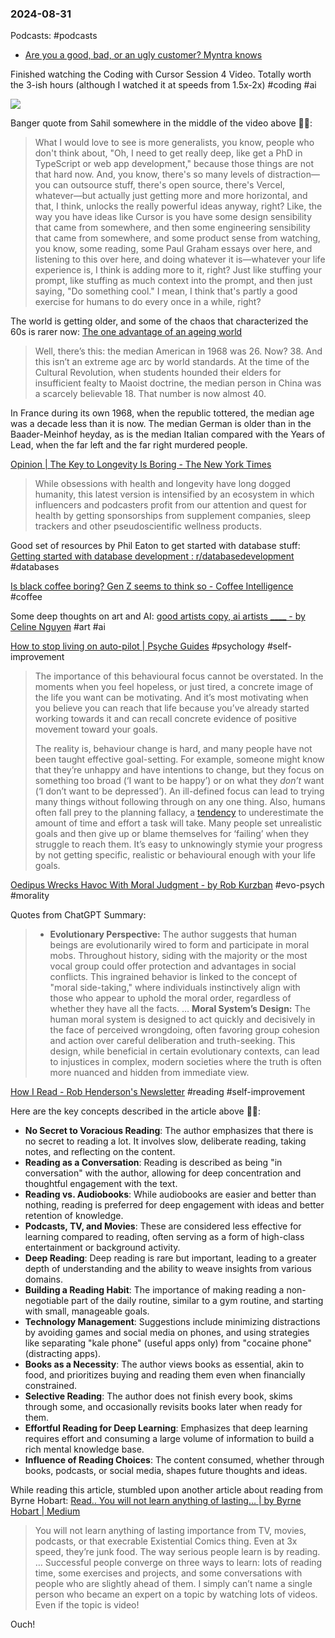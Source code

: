 ### 2024-08-31
Podcasts: #podcasts 
* [Are you a good, bad, or an ugly customer? Myntra knows](https://lnns.co/Sfa8-QO9JsH)

Finished watching the Coding with Cursor Session 4 Video. Totally worth the 3-ish hours (although I watched it at speeds from 1.5x-2x) #coding #ai 

![](https://www.youtube.com/watch?v=42zmF9ARSWM)

Banger quote from Sahil somewhere in the middle of the video above ☝🏽:

> What I would love to see is more generalists, you know, people who don't think about, "Oh, I need to get really deep, like get a PhD in TypeScript or web app development," because those things are not that hard now. And, you know, there's so many levels of distraction—you can outsource stuff, there's open source, there's Vercel, whatever—but actually just getting more and more horizontal, and that, I think, unlocks the really powerful ideas anyway, right? Like, the way you have ideas like Cursor is you have some design sensibility that came from somewhere, and then some engineering sensibility that came from somewhere, and some product sense from watching, you know, some reading, some Paul Graham essays over here, and listening to this over here, and doing whatever it is—whatever your life experience is, I think is adding more to it, right? Just like stuffing your prompt, like stuffing as much context into the prompt, and then just saying, "Do something cool." I mean, I think that's partly a good exercise for humans to do every once in a while, right?

The world is getting older, and some of the chaos that characterized the 60s is rarer now: [The one advantage of an ageing world](https://www.ft.com/content/35fe7db0-7c1c-4d47-8a0b-1f2ce72e5940)


> Well, there’s this: the median American in 1968 was 26. Now? 38. And this isn’t an extreme age arc by world standards. At the time of the Cultural Revolution, when students hounded their elders for insufficient fealty to Maoist doctrine, the median person in China was a scarcely believable 18. That number is now almost 40. 
> 
 In France during its own 1968, when the republic tottered, the median age was a decade less than it is now. The median German is older than in the Baader-Meinhof heyday, as is the median Italian compared with the Years of Lead, when the far left and the far right murdered people.


[Opinion | The Key to Longevity Is Boring - The New York Times](https://www.nytimes.com/2024/07/11/opinion/longevity-live-longer.html)

> While obsessions with health and longevity have long dogged humanity, this latest version is intensified by an ecosystem in which influencers and podcasters profit from our attention and quest for health by getting sponsorships from supplement companies, sleep trackers and other pseudoscientific wellness products.

Good set of resources by Phil Eaton to get started with database stuff: [Getting started with database development : r/databasedevelopment](https://www.reddit.com/r/databasedevelopment/comments/unj8d1/getting_started_with_database_development/) #databases 

[Is black coffee boring? Gen Z seems to think so - Coffee Intelligence](https://intelligence.coffee/2024/08/gen-z-thinks-black-coffee-is-boring/) #coffee

Some deep thoughts on art and AI: [good artists copy, ai artists \_\_\_\_ - by Celine Nguyen](https://www.personalcanon.com/p/good-artists-copy-ai-artists-____) #art #ai

[How to stop living on auto-pilot | Psyche Guides](https://psyche.co/guides/how-to-stop-living-on-auto-pilot-by-picking-goals-that-matter) #psychology #self-improvement 

> The importance of this behavioural focus cannot be overstated. In the moments when you feel hopeless, or just tired, a concrete image of the life you want can be motivating. And it’s most motivating when you believe you can reach that life because you’ve already started working towards it and can recall concrete evidence of positive movement toward your goals.
>
> The reality is, behaviour change is hard, and many people have not been taught effective goal-setting. For example, someone might know that they’re unhappy and have intentions to change, but they focus on something too broad (‘I want to be happy’) or on what they _don’t_ want (‘I don’t want to be depressed’). An ill-defined focus can lead to trying many things without following through on any one thing. Also, humans often fall prey to the planning fallacy, a [tendency](https://www.sciencedirect.com/science/article/abs/pii/S0065260110430014) to underestimate the amount of time and effort a task will take. Many people set unrealistic goals and then give up or blame themselves for ‘failing’ when they struggle to reach them. It’s easy to unknowingly stymie your progress by not getting specific, realistic or behavioural enough with your life goals.

[Oedipus Wrecks Havoc With Moral Judgment - by Rob Kurzban](https://thelivingfossils.substack.com/p/oedipus-wrecks-havok-with-moral-judgment) #evo-psych #morality

Quotes from ChatGPT Summary:
> - **Evolutionary Perspective:** The author suggests that human beings are evolutionarily wired to form and participate in moral mobs. Throughout history, siding with the majority or the most vocal group could offer protection and advantages in social conflicts. This ingrained behavior is linked to the concept of "moral side-taking," where individuals instinctively align with those who appear to uphold the moral order, regardless of whether they have all the facts.
>   …
>   **Moral System’s Design:** The human moral system is designed to act quickly and decisively in the face of perceived wrongdoing, often favoring group cohesion and action over careful deliberation and truth-seeking. This design, while beneficial in certain evolutionary contexts, can lead to injustices in complex, modern societies where the truth is often more nuanced and hidden from immediate view.

[How I Read - Rob Henderson's Newsletter](https://www.robkhenderson.com/p/how-i-read) #reading #self-improvement 

Here are the key concepts described in the article above ☝🏽:
- **No Secret to Voracious Reading**: The author emphasizes that there is no secret to reading a lot. It involves slow, deliberate reading, taking notes, and reflecting on the content.
- **Reading as a Conversation**: Reading is described as being "in conversation" with the author, allowing for deep concentration and thoughtful engagement with the text.
- **Reading vs. Audiobooks**: While audiobooks are easier and better than nothing, reading is preferred for deep engagement with ideas and better retention of knowledge.
- **Podcasts, TV, and Movies**: These are considered less effective for learning compared to reading, often serving as a form of high-class entertainment or background activity.
- **Deep Reading**: Deep reading is rare but important, leading to a greater depth of understanding and the ability to weave insights from various domains.
- **Building a Reading Habit**: The importance of making reading a non-negotiable part of the daily routine, similar to a gym routine, and starting with small, manageable goals.
- **Technology Management**: Suggestions include minimizing distractions by avoiding games and social media on phones, and using strategies like separating "kale phone" (useful apps only) from "cocaine phone" (distracting apps).
- **Books as a Necessity**: The author views books as essential, akin to food, and prioritizes buying and reading them even when financially constrained.
- **Selective Reading**: The author does not finish every book, skims through some, and occasionally revisits books later when ready for them.
- **Effortful Reading for Deep Learning**: Emphasizes that deep learning requires effort and consuming a large volume of information to build a rich mental knowledge base.
- **Influence of Reading Choices**: The content consumed, whether through books, podcasts, or social media, shapes future thoughts and ideas.

While reading this article, stumbled upon another article about reading from Byrne Hobart: [Read.. You will not learn anything of lasting… | by Byrne Hobart | Medium](https://archive.ph/p44mV)

>  You will not learn anything of lasting importance from TV, movies, podcasts, or that execrable Existential Comics thing. Even at 3x speed, they’re junk food. The way serious people learn is by reading.
>  …
>  Successful people converge on three ways to learn: lots of reading time, some exercises and projects, and some conversations with people who are slightly ahead of them. I simply can’t name a single person who became an expert on a topic by watching lots of videos. Even if the topic is video!

Ouch!